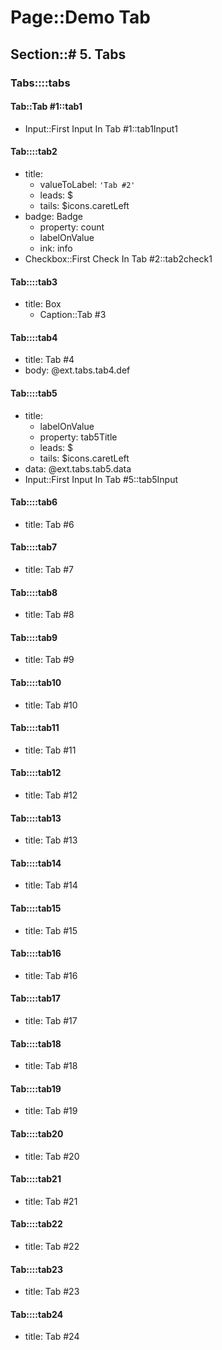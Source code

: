 # Page::Demo Tab

## Section::# 5. Tabs

### Tabs::::tabs

#### Tab::Tab #1::tab1

- Input::First Input In Tab #1::tab1Input1

#### Tab::::tab2

- title:
	- valueToLabel: `'Tab #2'`
	- leads: $
	- tails: $icons.caretLeft
- badge: Badge
	- property: count
	- labelOnValue
	- ink: info
- Checkbox::First Check In Tab #2::tab2check1

#### Tab::::tab3

- title: Box
	- Caption::Tab #3

#### Tab::::tab4

- title: Tab #4
- body: @ext.tabs.tab4.def

#### Tab::::tab5

- title:
	- labelOnValue
	- property: tab5Title
	- leads: $
	- tails: $icons.caretLeft
- data: @ext.tabs.tab5.data
- Input::First Input In Tab #5::tab5Input

#### Tab::::tab6

- title: Tab #6

#### Tab::::tab7

- title: Tab #7

#### Tab::::tab8

- title: Tab #8

#### Tab::::tab9

- title: Tab #9

#### Tab::::tab10

- title: Tab #10

#### Tab::::tab11

- title: Tab #11

#### Tab::::tab12

- title: Tab #12

#### Tab::::tab13

- title: Tab #13

#### Tab::::tab14

- title: Tab #14

#### Tab::::tab15

- title: Tab #15

#### Tab::::tab16

- title: Tab #16

#### Tab::::tab17

- title: Tab #17

#### Tab::::tab18

- title: Tab #18

#### Tab::::tab19

- title: Tab #19

#### Tab::::tab20

- title: Tab #20

#### Tab::::tab21

- title: Tab #21

#### Tab::::tab22

- title: Tab #22

#### Tab::::tab23

- title: Tab #23

#### Tab::::tab24

- title: Tab #24
